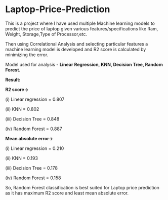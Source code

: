 # Laptop-Price-Prediction
This is a project where I have used multiple Machine learning models to predict the price of laptop given various features/specifications like Ram, Weight, Storage,Type of Processor,etc.

Then using Correlational Analysis and selecting particular features a machine learning model is developed and R2 score is calculated by minimizing the error.

Model used for analysis - **Linear Regression, KNN, Decision Tree, Random Forest.**

**Result:**

**R2 score->**

(i) Linear regression = 0.807

(ii) KNN = 0.802

(iii) Decision Tree = 0.848

(iv) Random Forest = 0.887

**Mean absolute error->**

(i) Linear regression = 0.210

(ii) KNN = 0.193

(iii) Decision Tree = 0.178

(iv) Random Forest = 0.158

So, Random Forest classification is best suited for Laptop price prediction as it has maximum R2 score and least mean absolute error.
